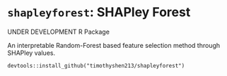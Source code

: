 # `shapleyforest`: SHAPley Forest

UNDER DEVELOPMENT R Package

An interpretable Random-Forest based feature selection method through SHAPley values.

`devtools::install_github("timothyshen213/shapleyforest")`
